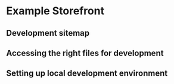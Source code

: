 # Example Storefront

## Development sitemap

## Accessing the right files for development

## Setting up local development environment
